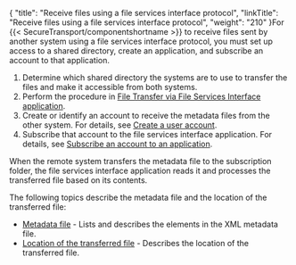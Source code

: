 {
    "title": "Receive files using a file services interface protocol",
    "linkTitle": "Receive files using a file services interface protocol",
    "weight": "210"
}For {{< SecureTransport/componentshortname  >}} to receive files sent by another system using a file services interface protocol, you must set up access to a shared directory, create an application, and subscribe an account to that application.

1.  Determine which shared directory the systems are to use to transfer the files and make it accessible from both systems.
2.  Perform the procedure in [File Transfer via File Services Interface application](../../applications/applicationstransferfileservicesinterface#top).
3.  Create or identify an account to receive the metadata files from the other system. For details, see [Create a user account](../../accounts/useraccounts/t_st_create_user_account#AccountsMenu_2253641766_1058767).
4.  Subscribe that account to the file services interface application. For details, see [Subscribe an account to an application](../../accounts/c_st_subscriptions/t_st_subscriptions#Subscrib).

When the remote system transfers the metadata file to the subscription folder, the file services interface application reads it and processes the transferred file based on its contents.

The following topics describe the metadata file and the location of the transferred file:

-   [Metadata file](r_st_metadata_file) - Lists and describes the elements in the XML metadata file.
-   [Location of the transferred file](c_st_location_of_transferred_file) - Describes the location of the transferred file.
